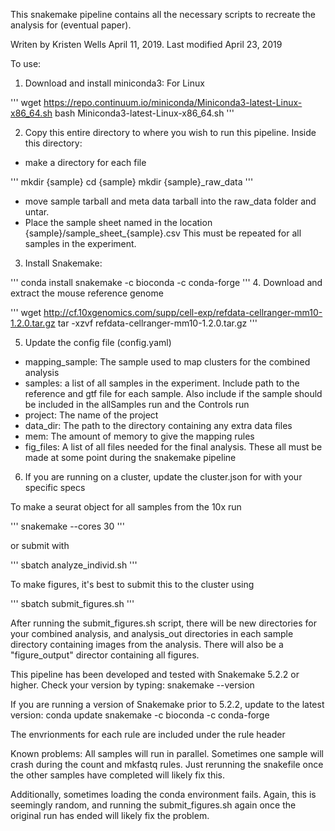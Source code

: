 This snakemake pipeline contains all the necessary scripts to recreate the analysis for (eventual paper).

Writen by Kristen Wells April 11, 2019. Last modified April 23, 2019

To use:

1. Download and install miniconda3: For Linux

'''
wget https://repo.continuum.io/miniconda/Miniconda3-latest-Linux-x86_64.sh bash Miniconda3-latest-Linux-x86_64.sh
'''

2. Copy this entire directory to where you wish to run this pipeline. Inside this directory:
  - make a directory for each file

'''
mkdir {sample}
cd {sample}
mkdir {sample}_raw_data
'''

  - move sample tarball and meta data tarball into the raw_data folder and untar.
  - Place the sample sheet named in the location {sample}/sample_sheet_{sample}.csv This must be repeated for all samples in the experiment.
3. Install Snakemake:

'''
conda install snakemake -c bioconda -c conda-forge
'''
4. Download and extract the mouse reference genome

'''
wget http://cf.10xgenomics.com/supp/cell-exp/refdata-cellranger-mm10-1.2.0.tar.gz
tar -xzvf refdata-cellranger-mm10-1.2.0.tar.gz
'''

5. Update the config file (config.yaml)
  - mapping_sample: The sample used to map clusters for the combined analysis
  - samples: a list of all samples in the experiment. Include path to the reference and gtf file for each sample. Also include if the sample should be included in the allSamples run and the Controls run
  - project: The name of the project
  - data_dir: The path to the directory containing any extra data files
  - mem: The amount of memory to give the mapping rules
  - fig_files: A list of all files needed for the final analysis. These all must be made at some point during the snakemake pipeline
6. If you are running on a cluster, update the cluster.json for with your specific specs

To make a seurat object for all samples from the 10x run

'''
snakemake --cores 30
'''

or submit with

'''
sbatch analyze_individ.sh
'''

To make figures, it's best to submit this to the cluster using

'''
sbatch submit_figures.sh
'''

After running the submit_figures.sh script, there will be new directories for your combined analysis, and analysis_out directories in each sample directory containing images from the analysis. There will also be a "figure_output" director containing all figures.

This pipeline has been developed and tested with Snakemake 5.2.2 or higher. Check your version by typing: snakemake --version

If you are running a version of Snakemake prior to 5.2.2, update to the latest version: conda update snakemake -c bioconda -c conda-forge

The envrionments for each rule are included under the rule header

Known problems: All samples will run in parallel. Sometimes one sample will crash during the count and mkfastq rules. Just rerunning the snakefile once the other samples have completed will likely fix this.

Additionally, sometimes loading the conda environment fails. Again, this is seemingly random, and running the submit_figures.sh again once the original run has ended will likely fix the problem.
